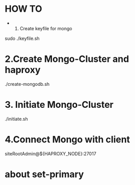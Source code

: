 # HOW TO

- 1. Create keyfile for mongo

sudo ./keyfile.sh

# 2.Create Mongo-Cluster and haproxy

./create-mongodb.sh

# 3. Initiate Mongo-Cluster

./initiate.sh

# 4.Connect Mongo with client

siteRootAdmin@${HAPROXY_NODE}:27017

# about set-primary

